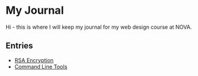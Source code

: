 # My Journal

Hi - this is where I will keep my journal for my web design course at NOVA.

## Entries

- [RSA Encryption](RSAencryptJournal.md)
- [Command Line Tools](cmdLineJournal.md)

